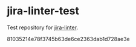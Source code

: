 # jira-linter-test

Test repository for [jira-linter].

[jira-linter]: https://github.com/btwrk/action-jira-linter
81035214e78f3745b63de6ce2363dab1d728ae3e
